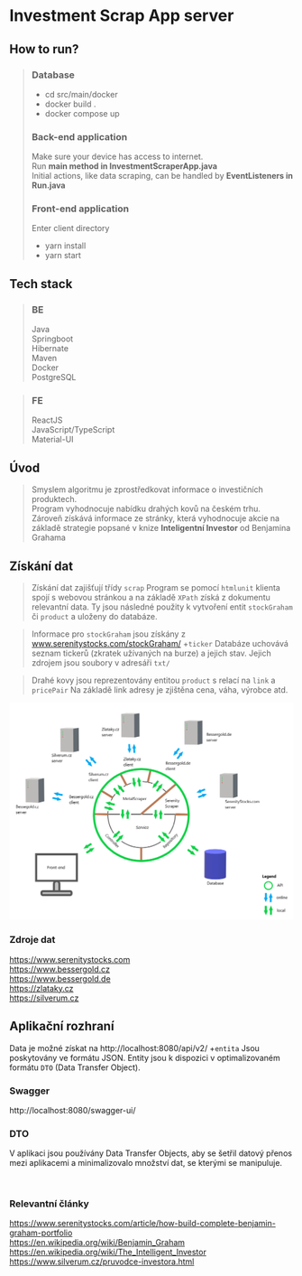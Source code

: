 # Investment Scrap App server

## How to run?
>### Database
>* cd src/main/docker<br>
>* docker build .<br>
>* docker compose up
>### Back-end application
>Make sure your device has access to internet.<br>
>Run <b>main method in InvestmentScraperApp.java</b><br>
>Initial actions, like data scraping,
> can be handled by <b>EventListeners in Run.java</b>
>### Front-end application
>Enter client directory
>* yarn install<br>
>* yarn start<br>


## Tech stack 
> ### BE
> Java<br>Springboot<br>Hibernate<br>Maven<br>Docker<br>PostgreSQL<br>

> ### FE
> ReactJS<br>JavaScript/TypeScript<br>Material-UI<br>

## Úvod
> Smyslem algoritmu je zprostředkovat informace o investičních produktech. <br>
Program vyhodnocuje nabídku drahých kovů na českém trhu. <br>
Zároveň získává informace ze stránky, která vyhodnocuje akcie na základě 
strategie popsané v knize <b> Inteligentní Investor</b> od Benjamina Grahama


## Získání dat
> Získání dat zajišťují třídy `scrap`
Program se pomocí `htmlunit` klienta spojí s webovou stránkou a na základě `XPath` získá z dokumentu relevantní data. 
Ty jsou následné použity k vytvoření entit `stockGraham` či `product` a uloženy do databáze.

> Informace pro `stockGraham` jsou získány z www.serenitystocks.com/stockGraham/ +`ticker`
Databáze uchovává seznam tickerů (zkratek užívaných na burze) a jejich stav. 
Jejich zdrojem jsou soubory v adresáři `txt/`

>Drahé kovy jsou reprezentovány entitou `product` s relací na `link` a `pricePair` 
Na základě link adresy je zjištěna cena, váha, výrobce atd.

<img src="doc/img/ISA%20draw/scraper_api_5_legend.png" title="app diagram" alt="app diagram"/>

### Zdroje dat
https://www.serenitystocks.com<br>
https://www.bessergold.cz<br>
https://www.bessergold.de<br>
https://zlataky.cz<br>
https://silverum.cz<br>

## Aplikační rozhraní

Data je možné získat na http://localhost:8080/api/v2/ +`entita` Jsou poskytovány ve formátu JSON.
Entity jsou k dispozici v optimalizovaném formátu `DTO` (Data Transfer Object).

### Swagger
http://localhost:8080/swagger-ui/

### DTO
V aplikaci jsou používány Data Transfer Objects, aby se šetřil datový přenos mezi aplikacemi a minimalizovalo množství dat, se kterými se manipuluje.

<br/>

### Relevantní články
https://www.serenitystocks.com/article/how-build-complete-benjamin-graham-portfolio  
https://en.wikipedia.org/wiki/Benjamin_Graham  
https://en.wikipedia.org/wiki/The_Intelligent_Investor  
https://www.silverum.cz/pruvodce-investora.html  
